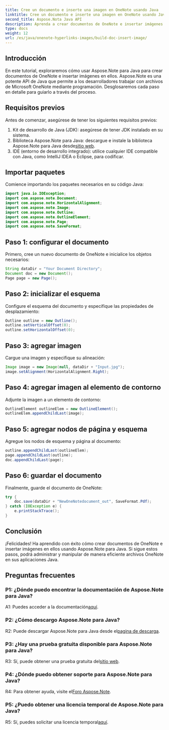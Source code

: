 ```yaml
---
title: Cree un documento e inserte una imagen en OneNote usando Java
linktitle: Cree un documento e inserte una imagen en OneNote usando Java
second_title: Aspose.Nota Java API
description: Aprenda a crear documentos de OneNote e insertar imágenes usando Aspose.Note para Java. Tutorial paso a paso para una integración perfecta.
type: docs
weight: 12
url: /es/java/onenote-hyperlinks-images/build-doc-insert-image/
---
```

## Introducción

En este tutorial, exploraremos cómo usar Aspose.Note para Java para crear documentos de OneNote e insertar imágenes en ellos. Aspose.Note es una potente API de Java que permite a los desarrolladores trabajar con archivos de Microsoft OneNote mediante programación. Desglosaremos cada paso en detalle para guiarlo a través del proceso.

## Requisitos previos

Antes de comenzar, asegúrese de tener los siguientes requisitos previos:

1. Kit de desarrollo de Java (JDK): asegúrese de tener JDK instalado en su sistema.
2.  Biblioteca Aspose.Note para Java: descargue e instale la biblioteca Aspose.Note para Java desde[sitio web](https://releases.aspose.com/note/java/).
3. IDE (entorno de desarrollo integrado): utilice cualquier IDE compatible con Java, como IntelliJ IDEA o Eclipse, para codificar.

## Importar paquetes

Comience importando los paquetes necesarios en su código Java:

```java
import java.io.IOException;
import com.aspose.note.Document;
import com.aspose.note.HorizontalAlignment;
import com.aspose.note.Image;
import com.aspose.note.Outline;
import com.aspose.note.OutlineElement;
import com.aspose.note.Page;
import com.aspose.note.SaveFormat;
```

## Paso 1: configurar el documento

Primero, cree un nuevo documento de OneNote e inicialice los objetos necesarios:

```java
String dataDir = "Your Document Directory";
Document doc = new Document();
Page page = new Page();
```

## Paso 2: inicializar el esquema

Configure el esquema del documento y especifique las propiedades de desplazamiento:

```java
Outline outline = new Outline();
outline.setVerticalOffset(0);
outline.setHorizontalOffset(0);
```

## Paso 3: agregar imagen

Cargue una imagen y especifique su alineación:

```java
Image image = new Image(null, dataDir + "Input.jpg");
image.setAlignment(HorizontalAlignment.Right);
```

## Paso 4: agregar imagen al elemento de contorno

Adjunte la imagen a un elemento de contorno:

```java
OutlineElement outlineElem = new OutlineElement();
outlineElem.appendChildLast(image);
```

## Paso 5: agregar nodos de página y esquema

Agregue los nodos de esquema y página al documento:

```java
outline.appendChildLast(outlineElem);
page.appendChildLast(outline);
doc.appendChildLast(page);
```

## Paso 6: guardar el documento

Finalmente, guarde el documento de OneNote:

```java
try {
    doc.save(dataDir + "NewOneNotedocument_out", SaveFormat.Pdf);
} catch (IOException e) {
    e.printStackTrace();
}
```

## Conclusión

¡Felicidades! Ha aprendido con éxito cómo crear documentos de OneNote e insertar imágenes en ellos usando Aspose.Note para Java. Si sigue estos pasos, podrá administrar y manipular de manera eficiente archivos OneNote en sus aplicaciones Java.

## Preguntas frecuentes

### P1: ¿Dónde puedo encontrar la documentación de Aspose.Note para Java?

 A1: Puedes acceder a la documentación[aquí](https://reference.aspose.com/note/java/).

### P2: ¿Cómo descargo Aspose.Note para Java?

 R2: Puede descargar Aspose.Note para Java desde el[pagina de descarga](https://releases.aspose.com/note/java/).

### P3: ¿Hay una prueba gratuita disponible para Aspose.Note para Java?

 R3: Sí, puede obtener una prueba gratuita del[sitio web](https://releases.aspose.com/).

### P4: ¿Dónde puedo obtener soporte para Aspose.Note para Java?

 R4: Para obtener ayuda, visite el[Foro Aspose.Note](https://forum.aspose.com/c/note/28).

### P5: ¿Puedo obtener una licencia temporal de Aspose.Note para Java?

 R5: Sí, puedes solicitar una licencia temporal[aquí](https://purchase.aspose.com/temporary-license/).
